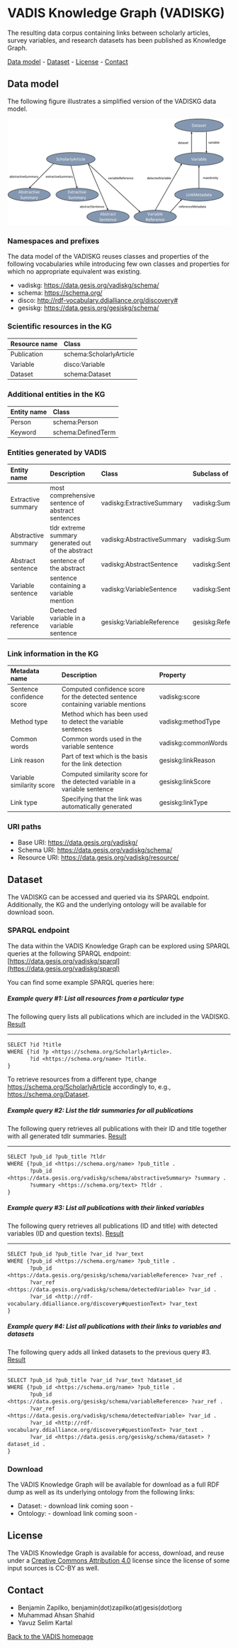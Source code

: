 # VADIS Knowledge Graph (VADISKG)

The resulting data corpus containing links between scholarly articles, survey variables, and research datasets has been published as Knowledge Graph.

[Data model](#model) - [Dataset](#dataset) - [License](#license) - [Contact](#contact)

## <a name="model"></a> Data model

The following figure illustrates a simplified version of the VADISKG data model.

![VADISKG](VADISKG_links.png)

### Namespaces and prefixes

The data model of the VADISKG reuses classes and properties of the following vocabularies while introducing few own classes and properties for which no appropriate equivalent was existing.

* vadiskg: https://data.gesis.org/vadiskg/schema/
* schema: https://schema.org/
* disco: http://rdf-vocabulary.ddialliance.org/discovery#
* gesiskg: https://data.gesis.org/gesiskg/schema/

### Scientific resources in the KG

| Resource name | Class                   |
| :------------ | :---------------------- |
| Publication   | schema:ScholarlyArticle |
| Variable      | disco:Variable          |
| Dataset       | schema:Dataset          |


### Additional entities in the KG

| Entity name | Class              |
| :---------- | :----------------- |
| Person      | schema:Person      |
| Keyword     | schema:DefinedTerm |


### Entities generated by VADIS

| Entity name | Description | Class | Subclass of |
| :------------ | :---------------------- | :---- | :---- |
| Extractive summary | most comprehensive sentence of abstract sentences | vadiskg:ExtractiveSummary | vadiskg:Summary |
| Abstractive summary | tldr extreme summary generated out of the abstract | vadiskg:AbstractiveSummary | vadiskg:Summary |
| Abstract sentence | sentence of the abstract | vadiskg:AbstractSentence | vadiskg:Sentence |
| Variable sentence | sentence containing a variable mention | vadiskg:VariableSentence | vadiskg:Sentence |
| Variable reference | Detected variable in a variable sentence | gesiskg:VariableReference | gesiskg:Reference |


### Link information in the KG

| Metadata name | Description | Property |
| :---------- | :----------------- | :-- |
| Sentence confidence score | Computed confidence score for the detected sentence containing variable mentions | vadiskg:score |
| Method type | Method which has been used to detect the variable sentences | vadiskg:methodType |
| Common words | Common words used in the variable sentence | vadiskg:commonWords |
| Link reason | Part of text which is the basis for the link detection | gesiskg:linkReason |
| Variable similarity score | Computed similarity score for the detected variable in a variable sentence | gesiskg:linkScore |
| Link type | Specifying that the link was automatically generated | gesiskg:linkType |


### URI paths

* Base URI: https://data.gesis.org/vadiskg/ 
* Schema URI: https://data.gesis.org/vadiskg/schema/ 
* Resource URI: https://data.gesis.org/vadiskg/resource/ 


## <a name="dataset"></a> Dataset
The VADISKG can be accessed and queried via its SPARQL endpoint. Additionally, the KG and the underlying ontology will be available for download soon.

### SPARQL endpoint

The data within the VADIS Knowledge Graph can be explored using SPARQL queries at the following SPARQL endpoint: [https://data.gesis.org/vadiskg/sparql](https://data.gesis.org/vadiskg/sparql)

You can find some example SPARQL queries here:

##### Example query #1: List all resources from a particular type

The following query lists all publications which are included in the VADISKG. [Result](https://data.gesis.org/vadiskg/sparql?default-graph-uri=&query=SELECT+%3Fid+%3Ftitle%0D%0AWHERE+%7B%3Fid+%3Fp+%3Chttps%3A%2F%2Fschema.org%2FScholarlyArticle%3E.%0D%0A+++++++%3Fid+%3Chttps%3A%2F%2Fschema.org%2Fname%3E+%3Ftitle.%0D%0A%7D+%0D%0ALIMIT+10000&should-sponge=&format=text%2Fhtml&timeout=0&debug=on)

* * * * *
	SELECT ?id ?title
	WHERE {?id ?p <https://schema.org/ScholarlyArticle>.
	       ?id <https://schema.org/name> ?title.
	} 

To retrieve resources from a different type, change <https://schema.org/ScholarlyArticle> accordingly to, e.g., <https://schema.org/Dataset>.

##### Example query #2: List the tldr summaries for all publications

The following query retrieves all publications with their ID and title together with all generated tdlr summaries. [Result](https://data.gesis.org/vadiskg/sparql?default-graph-uri=&query=%09SELECT+%3Fpub_id+%3Fpub_title+%3Ftldr%0D%0A%09WHERE+%7B%3Fpub_id+%3Chttps%3A%2F%2Fschema.org%2Fname%3E+%3Fpub_title+.%0D%0A%09+++++++%3Fpub_id+%3Chttps%3A%2F%2Fdata.gesis.org%2Fvadiskg%2Fschema%2FabstractiveSummary%3E+%3Fsummary+.%0D%0A%09+++++++%3Fsummary+%3Chttps%3A%2F%2Fschema.org%2Ftext%3E+%3Ftldr+.%0D%0A%09%7D+&should-sponge=&format=text%2Fhtml&timeout=0&debug=on)

* * * * *
	SELECT ?pub_id ?pub_title ?tldr
	WHERE {?pub_id <https://schema.org/name> ?pub_title .
	       ?pub_id <https://data.gesis.org/vadiskg/schema/abstractiveSummary> ?summary .
	       ?summary <https://schema.org/text> ?tldr .
	} 

##### Example query #3: List all publications with their linked variables

The following query retrieves all publications (ID and title) with detected variables (ID and question texts). [Result](https://data.gesis.org/vadiskg/sparql?default-graph-uri=&query=%09SELECT+%3Fpub_id+%3Fpub_title+%3Fvar_id+%3Fvar_text%0D%0A%09WHERE+%7B%3Fpub_id+%3Chttps%3A%2F%2Fschema.org%2Fname%3E+%3Fpub_title+.%0D%0A%09+++++++%3Fpub_id+%3Chttps%3A%2F%2Fdata.gesis.org%2Fgesiskg%2Fschema%2FvariableReference%3E+%3Fvar_ref+.%0D%0A%09+++++++%3Fvar_ref+%3Chttps%3A%2F%2Fdata.gesis.org%2Fvadiskg%2Fschema%2FdetectedVariable%3E+%3Fvar_id+.%0D%0A+++++++++++++++%3Fvar_id+%3Chttp%3A%2F%2Frdf-vocabulary.ddialliance.org%2Fdiscovery%23questionText%3E+%3Fvar_text%0D%0A%09%7D+&should-sponge=&format=text%2Fhtml&timeout=0&debug=on)

* * * * *
	SELECT ?pub_id ?pub_title ?var_id ?var_text
	WHERE {?pub_id <https://schema.org/name> ?pub_title .
	       ?pub_id <https://data.gesis.org/gesiskg/schema/variableReference> ?var_ref .
	       ?var_ref <https://data.gesis.org/vadiskg/schema/detectedVariable> ?var_id .
           ?var_id <http://rdf-vocabulary.ddialliance.org/discovery#questionText> ?var_text
	} 

##### Example query #4: List all publications with their links to variables and datasets

The following query adds all linked datasets to the previous query #3. [Result](https://data.gesis.org/vadiskg/sparql?default-graph-uri=&query=%09SELECT+%3Fpub_id+%3Fpub_title+%3Fvar_id+%3Fvar_text+%3Fdataset_id%0D%0A%09WHERE+%7B%3Fpub_id+%3Chttps%3A%2F%2Fschema.org%2Fname%3E+%3Fpub_title+.%0D%0A%09+++++++%3Fpub_id+%3Chttps%3A%2F%2Fdata.gesis.org%2Fgesiskg%2Fschema%2FvariableReference%3E+%3Fvar_ref+.%0D%0A%09+++++++%3Fvar_ref+%3Chttps%3A%2F%2Fdata.gesis.org%2Fvadiskg%2Fschema%2FdetectedVariable%3E+%3Fvar_id+.%0D%0A+++++++++++++++%3Fvar_id+%3Chttp%3A%2F%2Frdf-vocabulary.ddialliance.org%2Fdiscovery%23questionText%3E+%3Fvar_text+.%0D%0A+++++++++++++++%3Fvar_id+%3Chttps%3A%2F%2Fdata.gesis.org%2Fgesiskg%2Fschema%2Fdataset%3E+%3Fdataset_id+.%0D%0A%09%7D+&should-sponge=&format=text%2Fhtml&timeout=0&debug=on)

* * * * *
	SELECT ?pub_id ?pub_title ?var_id ?var_text ?dataset_id
	WHERE {?pub_id <https://schema.org/name> ?pub_title .
	       ?pub_id <https://data.gesis.org/gesiskg/schema/variableReference> ?var_ref .
	       ?var_ref <https://data.gesis.org/vadiskg/schema/detectedVariable> ?var_id .
           ?var_id <http://rdf-vocabulary.ddialliance.org/discovery#questionText> ?var_text .
           ?var_id <https://data.gesis.org/gesiskg/schema/dataset> ?dataset_id .
	} 

### Download

The VADIS Knowledge Graph will be available for download as a full RDF dump as well as its underlying ontology from the following links:

* Dataset: - download link coming soon -
* Ontology: - download link coming soon -

## <a name="license"></a> License
The VADIS Knowledge Graph is available for access, download, and reuse under a [Creative Commons Attribution 4.0](https://creativecommons.org/licenses/by/4.0/) license since the license of some input sources is CC-BY as well.

## <a name="contact"></a> Contact
* Benjamin Zapilko, benjamin(dot)zapilko(at)gesis(dot)org
* Muhammad Ahsan Shahid
* Yavuz Selim Kartal

[Back to the VADIS homepage](README.md)
